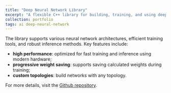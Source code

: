 ```yaml
---
title: "Deep Neural Network Library"
excerpt: "A flexible C++ library for building, training, and using deep neural networks. Modular, easy-to-use, and high-performance."
collection: portfolio
tags: ai deep-neural-network
---
```


The library supports various neural network architectures, efficient training tools, and robust inference methods. Key features include:
- **high performance**: optimized for fast training and inference using modern hardware;
- **progressive weight saving**: supports saving calculated weights during training;
- **custom topologies**: build networks with any topology.

For more details, visit the [Github repository](https://github.com/unipr-org/deep-neural-network).
